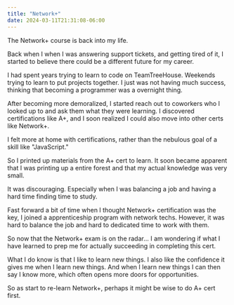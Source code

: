 ```yaml
---
title: "Network+"
date: 2024-03-11T21:31:08-06:00
---
```


The Network+ course is back into my life. 

Back when I when I was answering support tickets, and getting tired of it, I started to believe there could be a different future for my career. 

I had spent years trying to learn to code on TeamTreeHouse. Weekends trying to learn to put projects together. I just was not having much success, thinking that becoming a programmer was a overnight thing. 

After becoming more demoralized, I started reach out to coworkers who I looked up to and ask them what they were learning. I discovered certifications like A+, and I soon realized I could also move into other certs like Network+. 

I felt more at home with certifications, rather than the nebulous goal of a skill like "JavaScript."

So I printed up materials from the A+ cert to learn. It soon became apparent that I was printing up a entire forest and that my actual knowledge was very small. 

It was discouraging. Especially when I was balancing a job and having a hard time finding time to study. 

Fast forward a bit of time when I thought Network+ certification was the key, I joined a apprenticeship program with network techs. However, it was hard to balance the job and hard to dedicated time to work with them. 

So now that the Network+ exam is on the radar... I am wondering if what I have learned to prep me for actually succeeding in completing this cert. 

What I do know is that I like to learn new things. I also like the confidence it gives me when I learn new things. And when I learn new things I can then say I know more, which often opens more doors for opportunities. 

So as start to re-learn Network+, perhaps it might be wise to do A+ cert first.
